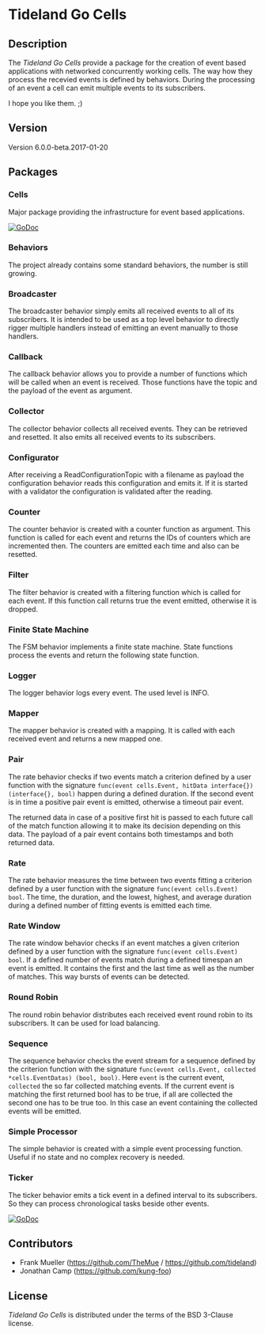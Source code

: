 # Tideland Go Cells

## Description

The *Tideland Go Cells* provide a package for the creation of event based
applications with networked concurrently working cells. The way how they
process the recevied events is defined by behaviors. During the processing
of an event a cell can emit multiple events to its subscribers.

I hope you like them. ;)

## Version

Version 6.0.0-beta.2017-01-20

## Packages

### Cells

Major package providing the infrastructure for event based applications.

[![GoDoc](https://godoc.org/github.com/tideland/gocells/cells?status.svg)](https://godoc.org/github.com/tideland/gocells/cells)

### Behaviors

The project already contains some standard behaviors, the number is
still growing.

### Broadcaster

The broadcaster behavior simply emits all received events to all
of its subscribers. It is intended to be used as a top level behavior
to directly rigger multiple handlers instead of emitting an event
manually to those handlers.

### Callback

The callback behavior allows you to provide a number of functions
which will be called when an event is received. Those functions
have the topic and the payload of the event as argument.

### Collector

The collector behavior collects all received events. They can be
retrieved and resetted. It also emits all received events to its
subscribers.

### Configurator

After receiving a ReadConfigurationTopic with a filename as
payload the configuration behavior reads this configuration
and emits it. If it is started with a validator the configuration
is validated after the reading.

### Counter

The counter behavior is created with a counter function as argument.
This function is called for each event and returns the IDs of counters
which are incremented then. The counters are emitted each time and
also can be resetted.

### Filter

The filter behavior is created with a filtering function which is
called for each event. If this function call returns true the event
emitted, otherwise it is dropped.

### Finite State Machine

The FSM behavior implements a finite state machine. State functions
process the events and return the following state function.

### Logger

The logger behavior logs every event. The used level is INFO.

### Mapper

The mapper behavior is created with a mapping. It is called with each
received event and returns a new mapped one.

### Pair

The rate behavior checks if two events match a criterion defined by
a user function with the signature `func(event cells.Event, hitData interface{}) (interface{}, bool)` 
happen during a defined duration. If the second event is in time a positive
pair event is emitted, otherwise a timeout pair event.

The returned data in case of a positive first hit is passed to each future
call of the match function allowing it to make its decision depending on
this data. The payload of a pair event contains both timestamps and both
returned data.

### Rate

The rate behavior measures the time between two events fitting a criterion
defined by a user function with the signature `func(event cells.Event) bool`.
The time, the duration, and the lowest, highest, and average duration during
a defined number of fitting events is emitted each time.

### Rate Window

The rate window behavior checks if an event matches a given criterion defined
by a user function with the signature `func(event cells.Event) bool`. If a
defined number of events match during a defined timespan an event is emitted.
It contains the first and the last time as well as the number of matches.
This way bursts of events can be detected.

### Round Robin

The round robin behavior distributes each received event round robin
to its subscribers. It can be used for load balancing.

### Sequence

The sequence behavior checks the event stream for a sequence defined
by the criterion function with the signature
`func(event cells.Event, collected *cells.EventDatas) (bool, bool)`.
Here `event` is the current event, `collected` the so far collected
matching events. If the current event is matching the first returned
bool has to be true, if all are collected the second one has to be
true too. In this case an event containing the collected events will
be emitted.

### Simple Processor

The simple behavior is created with a simple event processing function.
Useful if no state and no complex recovery is needed.

### Ticker

The ticker behavior emits a tick event in a defined interval to its
subscribers. So they can process chronological tasks beside other
events.

[![GoDoc](https://godoc.org/github.com/tideland/gocells/behaviors?status.svg)](https://godoc.org/github.com/tideland/gocells/behaviors)

## Contributors

- Frank Mueller (https://github.com/TheMue / https://github.com/tideland)
- Jonathan Camp (https://github.com/kung-foo)

## License

*Tideland Go Cells* is distributed under the terms of the BSD 3-Clause license.
